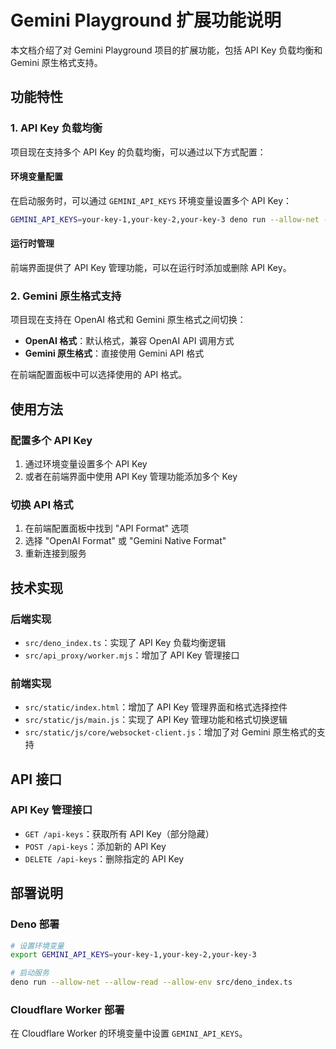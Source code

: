 # Gemini Playground 扩展功能说明

本文档介绍了对 Gemini Playground 项目的扩展功能，包括 API Key 负载均衡和 Gemini 原生格式支持。

## 功能特性

### 1. API Key 负载均衡
项目现在支持多个 API Key 的负载均衡，可以通过以下方式配置：

#### 环境变量配置
在启动服务时，可以通过 `GEMINI_API_KEYS` 环境变量设置多个 API Key：
```bash
GEMINI_API_KEYS=your-key-1,your-key-2,your-key-3 deno run --allow-net --allow-read --allow-env src/deno_index.ts
```

#### 运行时管理
前端界面提供了 API Key 管理功能，可以在运行时添加或删除 API Key。

### 2. Gemini 原生格式支持
项目现在支持在 OpenAI 格式和 Gemini 原生格式之间切换：

- **OpenAI 格式**：默认格式，兼容 OpenAI API 调用方式
- **Gemini 原生格式**：直接使用 Gemini API 格式

在前端配置面板中可以选择使用的 API 格式。

## 使用方法

### 配置多个 API Key
1. 通过环境变量设置多个 API Key
2. 或者在前端界面中使用 API Key 管理功能添加多个 Key

### 切换 API 格式
1. 在前端配置面板中找到 "API Format" 选项
2. 选择 "OpenAI Format" 或 "Gemini Native Format"
3. 重新连接到服务

## 技术实现

### 后端实现
- `src/deno_index.ts`：实现了 API Key 负载均衡逻辑
- `src/api_proxy/worker.mjs`：增加了 API Key 管理接口

### 前端实现
- `src/static/index.html`：增加了 API Key 管理界面和格式选择控件
- `src/static/js/main.js`：实现了 API Key 管理功能和格式切换逻辑
- `src/static/js/core/websocket-client.js`：增加了对 Gemini 原生格式的支持

## API 接口

### API Key 管理接口
- `GET /api-keys`：获取所有 API Key（部分隐藏）
- `POST /api-keys`：添加新的 API Key
- `DELETE /api-keys`：删除指定的 API Key

## 部署说明

### Deno 部署
```bash
# 设置环境变量
export GEMINI_API_KEYS=your-key-1,your-key-2,your-key-3

# 启动服务
deno run --allow-net --allow-read --allow-env src/deno_index.ts
```

### Cloudflare Worker 部署
在 Cloudflare Worker 的环境变量中设置 `GEMINI_API_KEYS`。
